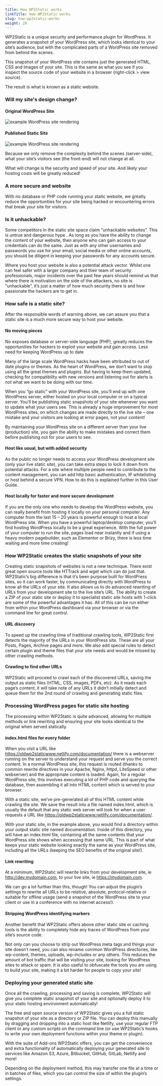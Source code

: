 ```yaml
---
title: How WP2Static works
linkTitle: How WP2Static works
slug: how-wp2static-works
weight: 20
---
```


WP2Static is a unique security and performance plugin for WordPress. It generates a snapshot of your WordPress site, which looks identical to your site’s audience, but with the complicated parts of a WordPress site removed from behind the scenes.

This snapshot of your WordPress site contains just the generated HTML, CSS and Images of your site. This is the same as what you see if you inspect the source code of your website in a browser (right-click > view source).

The result is what is known as a static website.

### Will my site's design change?

#### Original WordPress Site

![example WordPress site rendering](/images/example_website.png)

#### Published Static  Site

![example WordPress site rendering](/images/example_website.png)

Because we only remove the complexity behind the scenes (server-side), what your site’s visitors see (the front-end) will not change at all.

What will change is the security and speed of your site. And likely your hosting costs will be greatly reduced!

### A more secure and website

With no database or PHP code running your static website, we greatly reduce the opportunities for your site being hacked or encountering errors that break your site for visitors.

### Is it unhackable?

Some competitors in the static site space claim “unhackable websites”. This is untrue and dangerous hype . As long as you have the ability to change the content of your website, then anyone who can gain access to your credentials can do the same. Just as with any other usernames and passwords you use for your email, social media or other online accounts, you should be diligent in keeping your passwords for any accounts secure.

Where you host your website is also a potential attack vector. Whilst one can feel safer with a larger company and their team of security professionals, major incidents over the past few years should remind us that where there is motivation on the side of the attackers, no site is “unhackable”, it’s just a matter of how much security there is and how passionate the hackers are to get in.

### How safe is a static site?

After the responsible words of warning above, we can assure you that a static site is a much more secure way to host your website.

#### No moving pieces

No exposes database or server-side language (PHP), greatly reduces the opportunities for hackers to exploit your website and gain access.
Less need for keeping WordPress up to date

Many of the large scale WordPress hacks have been attributed to out of date plugins or themes. As the heart of WordPress, we don’t want to stop using all the great themes and plugins. But having to keep them updated, checking for compatibility with new versions and listening out for alerts is not what we want to be doing with our time.

When you “go static” with your WordPress site, you’ll end up with one WordPress server, either hosted on your local computer or on a typical server. You’ll be publishing static snapshots of your site whenever you want to update what your users see. This is already a huge improvement for most WordPress sites, on which changes are made directly to the live site – one mistake and your visitors are looking at error pages, not your content!

By maintaining your WordPress site on a different server than your live (production) site, you gain the ability to make mistakes and correct them before publishing out for your users to see.

#### Host like usual, but with added security

As the public no longer needs to access your WordPress development site (only your live static site), you can take extra steps to lock it down from potential attacks. For a site where multiple people need to contribute to the content management, you can add http basic authentication, IP whitelisting or host behind a secure VPN. How to do this is explained further in this User Guide.

#### Host locally for faster and more secure development

If you are the only one who needs to develop the WordPress website, you can really benefit from hosting it locally on your personal computer. Any computer from the last 15 – 20 years is powerful enough to host a local WordPress site. When you have a powerful laptop/desktop computer, you’ll find hosting WordPress locally to be a great experience. With the full power of your computer to run the site, pages load near instantly and if using a heavy modern pagebuilder, such as Elementor or Brizy, there is less time waiting and more time creating!

### How WP2Static creates the static snapshots of your site

Creating static snapshots of websites is not a new technique. There exist great open source tools like HTTrack and wget which can do just that. WP2Static’s big difference is that it’s been purpose built for WordPress sites, so it can work faster, by communicating directly with WordPress to know all the URLs of your site. It also allows us to do advanced rewriting of URLs from your development site to the live site’s URL. The ability to create a ZIP of your static site or deploy it to specialist static site hosts with 1-click are some of the powerful advantages it has. All of this can be run either from within your WordPress dashboard via your browser or via the command line for great control.

#### URL discovery

To speed up the crawling time of traditional crawling tools, WP2Static first detects the majority of the URLs in your WordPress site. These are all your Posts, Pages, Archive pages and more. We also add special rules to detect certain plugin and theme files that your site needs and would be missed by other crawling methods.

#### Crawling to find other URLs

WP2Static will proceed to crawl each of the discovered URLs, saving the output as static files (HTML, CSS, images, PDFs, etc). As it reads each page’s content, it will take note of any URLs it didn’t initially detect and queue them for the 2nd round of crawling and generating static files.

### Processing WordPress pages for static site hosting

The processing within WP2Static is quite advanced, allowing for multiple methods or link rewriting and ensuring your site looks identical to the original when served statically.

#### index.html files for every folder

When you visit a URL like https://oldwp2staticwww.netlify.com/documentation/ there is a webserver running on the server to understand your request and serve you the correct content. In a normal WordPress site, this request is routed (thanks to common rewrite directives in your Apache, Nginx, httpd, LiteSpeed or other webserver) and the appropriate content is loaded. Again, for a regular WordPress site, this involves executing a lot of PHP code and querying the database, then assembling it all into HTML content which is served to your browser.

With a static site, we’ve pre-generated all of this HTML content while crawling the site. We save the result into a file named index.html, which is usually the default that any static web server will look for when a user requests a URL like https://oldwp2staticwww.netlify.com/documentation/.

With your static site, in the example above, you would find a directory within your output static site named documentation. Inside of this directory, you will have an index.html file, containing all the same contents that your WordPress site shows when accessing that same URL. This is part of what keeps your static website looking exactly the same as your WordPress site, including all the URLs (keeping the SEO benefits of the original site!).

#### Link rewriting

At a minimum, WP2Static will rewrite links from your development site, ie http://dev.mydomain.com, to your live site, ie https://mydomain.com.

We can go a lot further than this, though! You can adjust the plugin’s settings to rewrite all URLs to be relative, absolute, protocol-relative or suitable for offline usage (send a snapshot of the WordPress site to your client or use in a conference with no internet access!).

#### Stripping WordPress identifying markers
Another benefit that WP2Static offers above other static site or caching tools is the ability to completely hide any traces of WordPress from your site’s source code.

Not only can you choose to strip out WordPress meta tags and things your site doesn’t need, you can also rename common WordPress directories, like wp-content, themes, uploads, wp-includes or any others. This reduces the amount of bot traffic that will be visiting your site, looking for WordPress sites to attack or spam. It is also useful to obfuscate the tools you are using to build your site, making it a bit harder for people to copy your site!

### Deploying your generated static site

Once all the crawling, processing and saving is complete, WP2Static will give you complete static snapshot of your site and optionally deploy it to your static hosting environment automatically!

The free and open source version of WP2Static gives you a full static snapshot of your site as a directory or ZIP file. You can deploy this manually by dragging and dropping into a static host like Netlify, use your regular FTP client or any custom scripts on the command line (or use WP2Static’s hooks to write your own deployment functions within your theme or plugin).

With the suite of Add-ons WP2Static offers, you can get the convenience and extra functionality of automatically deploying your generated site to services like Amazon S3, Azure, Bitbucket, GitHub, GitLab, Netlify and more!

Depending on the deployment method, this may transfer one file at a time or in batches of files, which you can control the size of within the plugin’s settings.

